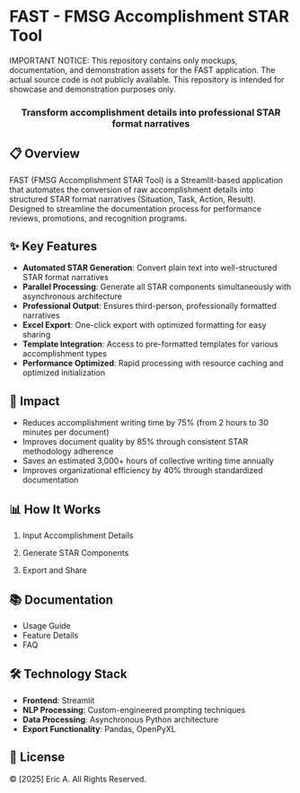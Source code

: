 # FAST - FMSG Accomplishment STAR Tool

IMPORTANT NOTICE: This repository contains only mockups, documentation, and demonstration assets for the FAST application. The actual source code is not publicly available. This repository is intended for showcase and demonstration purposes only.

<div align="center">
  <h3>Transform accomplishment details into professional STAR format narratives</h3>
</div>

## 📋 Overview
FAST (FMSG Accomplishment STAR Tool) is a Streamlit-based application that automates the conversion of raw accomplishment details into structured STAR format narratives (Situation, Task, Action, Result). Designed to streamline the documentation process for performance reviews, promotions, and recognition programs.

<div align="center">
  
</div>

## ✨ Key Features
- **Automated STAR Generation**: Convert plain text into well-structured STAR format narratives
- **Parallel Processing**: Generate all STAR components simultaneously with asynchronous architecture
- **Professional Output**: Ensures third-person, professionally formatted narratives
- **Excel Export**: One-click export with optimized formatting for easy sharing
- **Template Integration**: Access to pre-formatted templates for various accomplishment types
- **Performance Optimized**: Rapid processing with resource caching and optimized initialization

## 🚀 Impact
- Reduces accomplishment writing time by 75% (from 2 hours to 30 minutes per document)
- Improves document quality by 85% through consistent STAR methodology adherence
- Saves an estimated 3,000+ hours of collective writing time annually
- Improves organizational efficiency by 40% through standardized documentation

## 📊 How It Works 
1. Input Accomplishment Details
<div align="center">
</div>

2. Generate STAR Components
<div align="center">
</div>

3. Export and Share
<div align="center">
</div>

## 📚 Documentation
- Usage Guide
- Feature Details
- FAQ

## 🛠️ Technology Stack
- **Frontend**: Streamlit
- **NLP Processing**: Custom-engineered prompting techniques
- **Data Processing**: Asynchronous Python architecture
- **Export Functionality**: Pandas, OpenPyXL

## 📄 License
© [2025] Eric A. All Rights Reserved.
